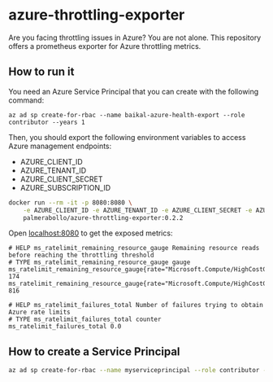 # azure-throttling-exporter

Are you facing throttling issues in Azure? You are not alone.
This repository offers a prometheus exporter for Azure throttling metrics.

## How to run it

You need an Azure Service Principal that you can create with the following command:

```
az ad sp create-for-rbac --name baikal-azure-health-export --role contributor --years 1
```

Then, you should export the following environment variables to access Azure management endpoints:
- AZURE_CLIENT_ID
- AZURE_TENANT_ID
- AZURE_CLIENT_SECRET
- AZURE_SUBSCRIPTION_ID

```sh
docker run --rm -it -p 8080:8080 \
    -e AZURE_CLIENT_ID -e AZURE_TENANT_ID -e AZURE_CLIENT_SECRET -e AZURE_SUBSCRIPTION_ID \
    palmerabollo/azure-throttling-exporter:0.2.2
```

Open [localhost:8080](http://localhost:8080) to get the exposed metrics:
```
# HELP ms_ratelimit_remaining_resource_gauge Remaining resource reads before reaching the throttling threshold
# TYPE ms_ratelimit_remaining_resource_gauge gauge
ms_ratelimit_remaining_resource_gauge{rate="Microsoft.Compute/HighCostGetVMScaleSet3Min"} 174
ms_ratelimit_remaining_resource_gauge{rate="Microsoft.Compute/HighCostGetVMScaleSet30Min"} 816

# HELP ms_ratelimit_failures_total Number of failures trying to obtain Azure rate limits
# TYPE ms_ratelimit_failures_total counter
ms_ratelimit_failures_total 0.0
```

## How to create a Service Principal

```sh
az ad sp create-for-rbac --name myserviceprincipal --role contributor --years 1
```
